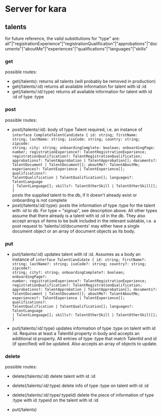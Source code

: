 # Server for kara

## talents

for future reference, the valid substitutions for "type" are:
all"|"registrationExperience"|"registrationQualification"|"approbations"|"documents"|"aboutMe"|"experiences"|"qualifications"|"languages"|"skills"

### get

possible routes:

- get(/talents):
  returns all talents (will probably be removed in production)
- get(/talents/:id)
  returns all available information for talent with id :id
- get(/talents/:id/:type)
  returns all avaliable information for talent with id :id of type :type

### post

possible routes:

- post(/talents/:id):
  body of type Talent required, i.e. an instance of
  <code>interface CompleteTalentCandidate {
  id: string;
  firstName: string;
  lastName: string;
  isoCode: string;
  country: string;
  zipcode: string;
  city: string;
  onboardingComplete: boolean;
  onboardingPage: number;
  registrationExperience?: TalentRegistrationExperience;
  registrationQualification?: TalentRegistrationQualification;
  approbations?: TalentApprobation | TalentApprobation[];
  documents?: TalentDocument | TalentDocument[];
  aboutMe?: TalentAboutMe;
  experiences?: TalentExperience | TalentExperience[];
  qualifications?: TalentQualification | TalentQualification[];
  languages?: TalentLanguage | TalentLanguage[];
  skills?: TalentOtherSkill | TalentOtherSkill[];
  }
  </code>
  posts the supplied talent to the db, if it doesn't already exist or onboarding is not complete
- post(/talents/:id/:type):
  posts the information of type :type for the talent with :id to db. For type = "signup", see description above. All other types assume that there already is a talent with id :id in the db. They also accept arrays of items to be bulk included in the relevant subtable, i.e. a post request to 'talents/:id/documents' may either have a single document object or an array of document objects as its body.

### put

- put(/talents/:id)
  updates talent with id :id. Assumes as a body an instance of
  <code>interface TalentCandidate {
  id: string;
  firstName?: string;
  lastName?: string;
  isoCode?: string;
  country?: string;
  zipcode?: string;
  city?: string;
  onboardingComplete?: boolean;
  onboardingPage?: number;
  registrationExperience?: TalentRegistrationExperience;
  registrationQualification?: TalentRegistrationQualification;
  approbations?: TalentApprobation | TalentApprobation[];
  documents?: TalentDocument | TalentDocument[];
  aboutMe?: TalentAboutMe;
  experiences?: TalentExperience | TalentExperience[];
  qualifications?: TalentQualification | TalentQualification[];
  languages?: TalentLanguage | TalentLanguage[];
  skills?: TalentOtherSkill | TalentOtherSkill[];
  }
  </code>

- put(/talents/:id/:type)
  updates information of type :type on talent with id :id. Requires at least a TalentId property in body and accepts an additional id property. All entries of type :type that match TalentId and id (if specified) will be updated. Also accepts an array of objects to update.

### delete

possible routes:

- delete(/talents/:id)
  delete talent with id :id
- delete(/talents/:id/:type)
  delete info of type :type on talent with id :id
- delete(/talents/:id/:type/:typeId)
  delete the piece of information of type :type with id :typeid on the talent with id :id

- put(/talents)
